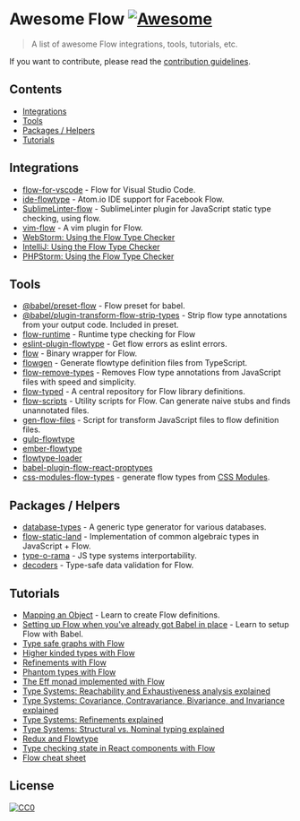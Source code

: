 # Awesome Flow [![Awesome](https://awesome.re/badge.svg)](https://awesome.re)

> A list of awesome Flow integrations, tools, tutorials, etc.

If you want to contribute, please read the [contribution guidelines](contributing.md).

## Contents

- [Integrations](#integrations)
- [Tools](#tools)
- [Packages / Helpers](#packages--helpers)
- [Tutorials](#tutorials)

## Integrations

- [flow-for-vscode](https://github.com/flowtype/flow-for-vscode) - Flow for Visual Studio Code.
- [ide-flowtype](https://atom.io/packages/ide-flowtype) - Atom.io IDE support for Facebook Flow.
- [SublimeLinter-flow](https://github.com/SublimeLinter/SublimeLinter-flow) - SublimeLinter plugin for JavaScript static type checking, using flow.
- [vim-flow](https://github.com/flowtype/vim-flow) - A vim plugin for Flow.
- [WebStorm: Using the Flow Type Checker](https://www.jetbrains.com/help/webstorm/using-the-flow-type-checker.html)
- [IntelliJ: Using the Flow Type Checker](https://www.jetbrains.com/help/idea/using-the-flow-type-checker.html)
- [PHPStorm: Using the Flow Type Checker](https://www.jetbrains.com/help/phpstorm/using-the-flow-type-checker.html)

## Tools
- [@babel/preset-flow](https://www.npmjs.com/package/@babel/preset-flow) - Flow preset for babel.
- [@babel/plugin-transform-flow-strip-types](https://www.npmjs.com/package/@babel/plugin-transform-flow-strip-types) - Strip flow type annotations from your output code. Included in preset.
- [flow-runtime](https://github.com/codemix/flow-runtime) - Runtime type checking for Flow
- [eslint-plugin-flowtype](https://github.com/gajus/eslint-plugin-flowtype) - Get flow errors as eslint errors.
- [flow](https://github.com/flowtype/flow-bin) - Binary wrapper for Flow.
- [flowgen](https://github.com/joarwilk/flowgen) - Generate flowtype definition files from TypeScript.
- [flow-remove-types](https://github.com/flowtype/flow-remove-types) - Removes Flow type annotations from JavaScript files with speed and simplicity.
- [flow-typed](https://github.com/flowtype/flow-typed) - A central repository for Flow library definitions.
- [flow-scripts](https://github.com/yangshun/flow-scripts) - Utility scripts for Flow. Can generate naive stubs and finds unannotated files.
- [gen-flow-files](https://github.com/ilyalesik/gen-flow-files) - Script for transform JavaScript files to flow definition files.
- [gulp-flowtype](https://github.com/charliedowler/gulp-flowtype)
- [ember-flowtype](https://www.npmjs.com/package/ember-flowtype)
- [flowtype-loader](https://github.com/torifat/flowtype-loader)
- [babel-plugin-flow-react-proptypes](https://www.npmjs.com/package/babel-plugin-flow-react-proptypes)
- [css-modules-flow-types](https://github.com/skovhus/css-modules-flow-types) - generate flow types from [CSS Modules](https://github.com/css-modules/css-modules).

## Packages / Helpers

- [database-types](https://github.com/gajus/database-types) - A generic type generator for various databases.
- [flow-static-land](https://www.npmjs.com/package/flow-static-land) - Implementation of common algebraic types in JavaScript + Flow.
- [type-o-rama](https://github.com/stereobooster/type-o-rama) - JS type systems interportability.
- [decoders](https://github.com/nvie/decoders) - Type-safe data validation for Flow.

## Tutorials

- [Mapping an Object](http://thejameskyle.com/flow-mapping-an-object.html) - Learn to create Flow definitions.
- [Setting up Flow when you've already got Babel in place](https://medium.freecodecamp.com/using-flow-with-babel-c04fdca8d14d#.f7fuf1fmf) - Learn to setup Flow with Babel.
- [Type safe graphs with Flow](https://medium.com/@gcanti/type-safe-graphs-with-flow-80fcbcd90c48)
- [Higher kinded types with Flow](https://medium.com/@gcanti/higher-kinded-types-in-flow-275b657992b7)
- [Refinements with Flow](https://medium.com/@gcanti/refinements-with-flow-9c7eeae8478b)
- [Phantom types with Flow](https://medium.com/@gcanti/phantom-types-with-flow-828aff73232b)
- [The Eff monad implemented with Flow](https://medium.com/@gcanti/the-eff-monad-implemented-in-flow-40803670c3eb)
- [Type Systems: Reachability and Exhaustiveness analysis explained](https://medium.com/@thejameskyle/type-systems-reachability-and-exhaustiveness-analysis-3d9692c399)
- [Type Systems: Covariance, Contravariance, Bivariance, and Invariance explained](https://medium.com/@thejameskyle/type-systems-covariance-contravariance-bivariance-and-invariance-explained-35f43d1110f8)
- [Type Systems: Refinements explained](https://medium.com/@thejameskyle/type-systems-refinements-explained-26f713c6cc2a)
- [Type Systems: Structural vs. Nominal typing explained](https://medium.com/@thejameskyle/type-systems-structural-vs-nominal-typing-explained-56511dd969f4)
- [Redux and Flowtype](https://medium.com/@cdebotton/redux-and-flowtype-69ff1dd09036)
- [Type checking state in React components with Flow](https://medium.com/@krob/type-checking-state-in-react-components-with-flow-f1f1ec84f395)
- [Flow cheat sheet](https://www.saltycrane.com/flow-type-cheat-sheet/latest/)

## License

[![CC0](http://mirrors.creativecommons.org/presskit/buttons/88x31/svg/cc-zero.svg)](https://creativecommons.org/publicdomain/zero/1.0/)
